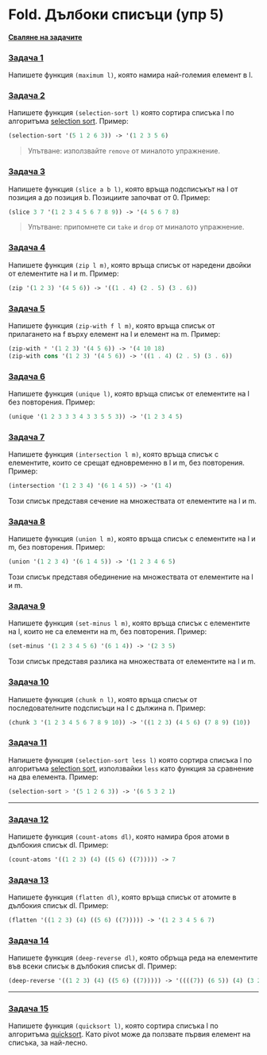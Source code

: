 # Fold. Дълбоки списъци (упр 5)

#### [Сваляне на задачите](https://download-directory.github.io/?url=https%3A%2F%2Fgithub.com%2Ftriffon%2Ffp-2021-22%2Ftree%2Fmaster%2Fexercises%2F6%2F05-fold--deep-lists)

### [Задача 1](./01.maximum.rkt)
Напишете функция `(maximum l)`,
която намира най-големия елемент в l.

### [Задача 2](./02.selection-sort.rkt)
Напишете функция `(selection-sort l)`
която сортира списъка l по алгоритъма [selection sort](https://en.wikipedia.org/wiki/Selection_sort).
Пример:
```scheme
(selection-sort '(5 1 2 6 3)) -> '(1 2 3 5 6)
```
> Упътване: използвайте `remove` от миналото упражнение.

### [Задача 3](./03.slice.rkt)
Напишете функция `(slice a b l)`,
която връща подсписъкът на l от позиция a до позиция b. Позициите започват от 0.
Пример:
```scheme
(slice 3 7 '(1 2 3 4 5 6 7 8 9)) -> '(4 5 6 7 8)
```
> Упътване: припомнете си `take` и `drop` от миналото упражнение.

### [Задача 4](./04.zip.rkt)
Напишете функция `(zip l m)`,
която връща списък от наредени двойки от елементите на l и m.
Пример:
```scheme
(zip '(1 2 3) '(4 5 6)) -> '((1 . 4) (2 . 5) (3 . 6))
```

### [Задача 5](./05.zip-with.rkt)
Напишете функция `(zip-with f l m)`,
която връща списък от прилагането на f върху елемент на l и елемент на m.
Пример:
```scheme
(zip-with * '(1 2 3) '(4 5 6)) -> '(4 10 18)
(zip-with cons '(1 2 3) '(4 5 6)) -> '((1 . 4) (2 . 5) (3 . 6))
```

### [Задача 6](./06.unique.rkt)
Напишете функция `(unique l)`,
която връща списък от елементите на l без повторения.
Пример:
```scheme
(unique '(1 2 3 3 3 4 3 3 5 5 3)) -> '(1 2 3 4 5)
```

### [Задача 7](./07.intersection.rkt)
Напишете функция `(intersection l m)`,
която връща списък с елементите, които се срещат едновременно в l и m, без повторения.
Пример:
```scheme
(intersection '(1 2 3 4) '(6 1 4 5)) -> '(1 4)
```
Този списък представя сечение на множествата от елементите на l и m.

### [Задача 8](./08.union.rkt)
Напишете функция `(union l m)`,
която връща списък с елементите на l и m, без повторения.
Пример:
```scheme
(union '(1 2 3 4) '(6 1 4 5)) -> '(1 2 3 4 6 5)
```
Този списък представя обединение на множествата от елементите на l и m.

### [Задача 9](./09.set-minus.rkt)
Напишете функция `(set-minus l m)`,
която връща списък с елементите на l, които не са елементи на m, без повторения.
Пример:
```scheme
(set-minus '(1 2 3 4 5 6) '(6 1 4)) -> '(2 3 5)
```
Този списък представя разлика на множествата от елементите на l и m.


### [Задача 10](./10.chunk.rkt)
Напишете функция `(chunk n l)`,
която връща списък от последователните подсписъци на l с дължина n.
Пример:
```scheme
(chunk 3 '(1 2 3 4 5 6 7 8 9 10)) -> '((1 2 3) (4 5 6) (7 8 9) (10))
```

### [Задача 11](./11.selection-sort.rkt)
Напишете функция `(selection-sort less l)`
която сортира списъка l по алгоритъма [selection sort](https://en.wikipedia.org/wiki/Selection_sort), използвайки `less` като функция за сравнение на два елемента.
Пример:
```scheme
(selection-sort > '(5 1 2 6 3)) -> '(6 5 3 2 1)
```

---

### [Задача 12](./12.count-atoms.rkt)
Напишете функция `(count-atoms dl)`,
която намира броя атоми в дълбокия списък dl.
Пример:
```scheme
(count-atoms '((1 2 3) (4) ((5 6) ((7))))) -> 7
```

### [Задача 13](./13.flatten.rkt)
Напишете функция `(flatten dl)`,
която връща списък от атомите в дълбокия списък dl.
Пример:
```scheme
(flatten '((1 2 3) (4) ((5 6) ((7))))) -> '(1 2 3 4 5 6 7)
```

### [Задача 14](./14.deep-reverse.rkt)
Напишете функция `(deep-reverse dl)`,
която обръща реда на елементите във всеки списък в дълбокия списък dl.
Пример:
```scheme
(deep-reverse '((1 2 3) (4) ((5 6) ((7))))) -> '((((7)) (6 5)) (4) (3 2 1))
```

---

### [Задача 15](./15.quicksort.rkt)
Напишете функция `(quicksort l)`,
която сортира списъка l по алгоритъма [quicksort](https://en.wikipedia.org/wiki/Quicksort). Като pivot може да ползвате първия елемент на списъка, за най-лесно.
